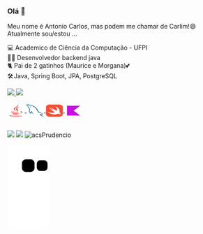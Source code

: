 ### Olá 👋
Meu nome é Antonio Carlos, mas podem me chamar de Carlim!😄  
Atualmente sou/estou ...

💻 Academico de Ciência da Computação - UFPI  
👨‍💻 Desenvolvedor backend java  
🐈 Pai de 2 gatinhos (Maurice e Morgana)💕  
🛠️ Java, Spring Boot, JPA, PostgreSQL  

 <div>
  <a href="https://github.com/acsPrudencio">
  <img height="180em" src="https://github-readme-stats.vercel.app/api?username=acsPrudencio&show_icons=true&theme=monokai&include_all_commits=true&count_private=true"/>
  <img height="180em" src="https://github-readme-stats.vercel.app/api/top-langs/?username=acsPrudencio&layout=compact&langs_count=7&theme=monokai"/>
</div>
<div style="display: inline_block"><br>
 <img align="center" alt="Image-Java" height="30" width="40" src="https://raw.githubusercontent.com/devicons/devicon/master/icons/java/java-plain.svg">
  <img align="center" alt="Image-MySQL" height="30" width="40" src="https://raw.githubusercontent.com/devicons/devicon/master/icons/mysql/mysql-plain.svg">
  <img align="center" alt="Image-Swift" height="30" width="40" src="https://github.com/devicons/devicon/blob/master/icons/swift/swift-original.svg">
  <img align="center" alt="Image-Kotlin" height="30" width="40" src="https://raw.githubusercontent.com/devicons/devicon/master/icons/kotlin/kotlin-plain.svg">
</div>
  
   ##
  <div>
     <a href = "mailto:acsprudencio@gmail.com"><img src="https://img.shields.io/badge/Gmail-D14836?style=for-the-badge&logo=gmail&logoColor=white" target="_blank"></a>
     <a href="https://www.linkedin.com/in/acsprudencio" target="_blank"><img src="https://img.shields.io/badge/-LinkedIn-%230077B5?style=for-the-badge&logo=linkedin&logoColor=white" target="_blank"></a> 
     <img height="30" src="https://komarev.com/ghpvc/?username=acsPrudencio&color=green" alt="acsPrudencio"/>
   
    
     
   ![Snake animation](https://github.com/acsPrudencio/acsPrudencio/blob/output/github-contribution-grid-snake.svg)
  </div>
    

